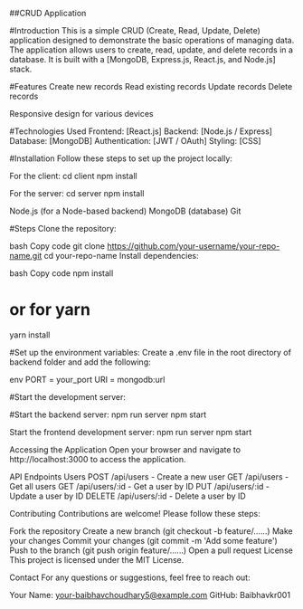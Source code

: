 ##CRUD Application

#Introduction
This is a simple CRUD (Create, Read, Update, Delete) application designed to demonstrate the basic operations of managing data. The application allows users to create, read, update, and delete records in a database. It is built with a [MongoDB, Express.js, React.js, and Node.js] stack.

#Features
Create new records
Read existing records
Update records
Delete records

Responsive design for various devices

#Technologies Used
Frontend: [React.js]
Backend: [Node.js / Express]
Database: [MongoDB]
Authentication: [JWT / OAuth] 
Styling: [CSS]

#Installation
Follow these steps to set up the project locally:

For the client:
cd client
npm install

For the server:
cd server
npm install

Node.js (for a Node-based backend)
MongoDB (database)
Git

#Steps
Clone the repository:

bash
Copy code
git clone https://github.com/your-username/your-repo-name.git
cd your-repo-name
Install dependencies:

bash
Copy code
npm install
# or for yarn
yarn install

#Set up the environment variables:
Create a .env file in the root directory of backend folder and add the following:

env
PORT  = your_port
URI = mongodb:url

#Start the development server:

#Start the backend server:
npm run server
npm start

Start the frontend development server:
npm run server
npm start

Accessing the Application
Open your browser and navigate to http://localhost:3000 to access the application.

API Endpoints
Users
POST /api/users - Create a new user
GET /api/users - Get all users
GET /api/users/:id - Get a user by ID
PUT /api/users/:id - Update a user by ID
DELETE /api/users/:id - Delete a user by ID


Contributing
Contributions are welcome! Please follow these steps:

Fork the repository
Create a new branch (git checkout -b feature/......)
Make your changes
Commit your changes (git commit -m 'Add some feature')
Push to the branch (git push origin feature/......)
Open a pull request
License
This project is licensed under the MIT License.

Contact
For any questions or suggestions, feel free to reach out:

Your Name: your-baibhavchoudhary5@example.com
GitHub: Baibhavkr001
